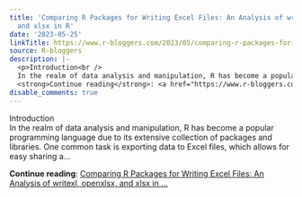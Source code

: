 ```yaml
---
title: 'Comparing R Packages for Writing Excel Files: An Analysis of writexl, openxlsx,
  and xlsx in R'
date: '2023-05-25'
linkTitle: https://www.r-bloggers.com/2023/05/comparing-r-packages-for-writing-excel-files-an-analysis-of-writexl-openxlsx-and-xlsx-in-r/
source: R-bloggers
description: |-
  <p>Introduction<br />
  In the realm of data analysis and manipulation, R has become a popular programming language due to its extensive collection of packages and libraries. One common task is exporting data to Excel files, which allows for easy sharing a...</p>
  <strong>Continue reading</strong>: <a href="https://www.r-bloggers.com/2023/05/comparing-r-packages-for-writing-excel-files-an-analysis-of-writexl-openxlsx-and-xlsx-in-r/">Comparing R Packages for Writing Excel Files: An Analysis of writexl, openxlsx, and xlsx in ...
disable_comments: true
---
```

<p>Introduction<br />
In the realm of data analysis and manipulation, R has become a popular programming language due to its extensive collection of packages and libraries. One common task is exporting data to Excel files, which allows for easy sharing a...</p>
<strong>Continue reading</strong>: <a href="https://www.r-bloggers.com/2023/05/comparing-r-packages-for-writing-excel-files-an-analysis-of-writexl-openxlsx-and-xlsx-in-r/">Comparing R Packages for Writing Excel Files: An Analysis of writexl, openxlsx, and xlsx in ...